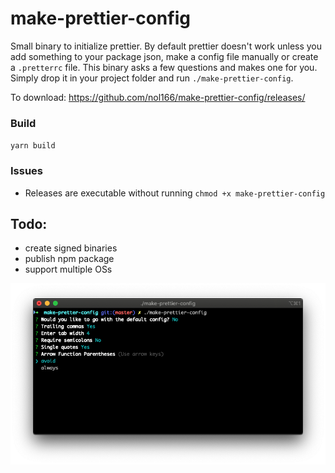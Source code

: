 # make-prettier-config

Small binary to initialize prettier. By default prettier doesn't work unless you add something to your package json, make a config file manually or create a `.pretterrc` file. This binary asks a few questions and makes one for you. Simply drop it in your project folder and run `./make-prettier-config`.

To download: https://github.com/nol166/make-prettier-config/releases/

### Build

`yarn build`

### Issues

-   Releases are executable without running `chmod +x make-prettier-config`

## Todo:

-   create signed binaries
-   publish npm package
-   support multiple OSs

<img src='./assets/screen.png'>
